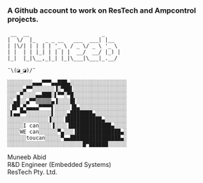 ### A Github account to work on ResTech and Ampcontrol projects.
```
 __  __                       _
|  \/  |_   _ _ __   ___  ___| |__
| |\/| | | | | '_ \ / _ \/ _ \ '_ \
| |  | | |_| | | | |  __/  __/ |_) |
|_|  |_|\__,_|_| |_|\___|\___|_.__/

¯\(◪_◪)/¯

░░░░░░░░▄▄▄▀▀▀▄▄███▄░░░░░░░░░░░░░░░░░░
░░░░░▄▀▀░░░░░░░▐░▀██▌░░░░░░░░░░░░░░░░░
░░░▄▀░░░░▄▄███░▌▀▀░▀█░░░░░░░░░░░░░░░░░
░░▄█░░▄▀▀▒▒▒▒▒▄▐░░░░█▌░░░░░░░░░░░░░░░░
░▐█▀▄▀▄▄▄▄▀▀▀▀▌░░░░░▐█▄░░░░░░░░░░░░░░░
░▌▄▄▀▀░░░░░░░░▌░░░░▄███████▄░░░░░░░░░░
░░░░░░░░░░░░░▐░░░░▐███████████▄░░░░░░░
░░░░░I can░░░░▐░░░░▐█████████████▄░░░░
░░░░WE can░░░░░░▀▄░░░▐██████████████▄░
░░░░░░toucan░░░░░▀▄▄████████████████▄░
░░░░░░░░░░░░░░░░░░░░░░░░█▀██████░░░░░░
```


Muneeb Abid<br>
R&D Engineer (Embedded Systems)<br>
ResTech Pty. Ltd.<br>
<!--
**proneeb/proneeb** is a ✨ _special_ ✨ repository because its `README.md` (this file) appears on your GitHub profile.

Here are some ideas to get you started:

- 🔭 I’m currently working on ...
- 🌱 I’m currently learning ...
- 👯 I’m looking to collaborate on ...
- 🤔 I’m looking for help with ...
- 💬 Ask me about ...
- 📫 How to reach me: ...
- 😄 Pronouns: ...
- ⚡ Fun fact: ...
-->
